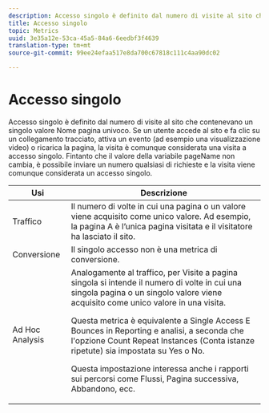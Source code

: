 ```yaml
---
description: Accesso singolo è definito dal numero di visite al sito che contenevano un singolo valore Nome pagina univoco. Se un utente accede al sito e fa clic su un collegamento tracciato, attiva un evento (ad esempio una visualizzazione video) o ricarica la pagina, la visita è comunque considerata una visita a accesso singolo. Fintanto che il valore della variabile pageName non cambia, è possibile inviare un numero qualsiasi di richieste e la visita viene comunque considerata un accesso singolo.
title: Accesso singolo
topic: Metrics
uuid: 3e35a12e-53ca-45a5-84a6-6eedbf3f4639
translation-type: tm+mt
source-git-commit: 99ee24efaa517e8da700c67818c111c4aa90dc02

---
```



# Accesso singolo

Accesso singolo è definito dal numero di visite al sito che contenevano un singolo valore Nome pagina univoco. Se un utente accede al sito e fa clic su un collegamento tracciato, attiva un evento (ad esempio una visualizzazione video) o ricarica la pagina, la visita è comunque considerata una visita a accesso singolo. Fintanto che il valore della variabile pageName non cambia, è possibile inviare un numero qualsiasi di richieste e la visita viene comunque considerata un accesso singolo.

<table id="table_00B26B47AA724D808F4C337750D7C9C7"> 
 <thead> 
  <tr> 
   <th colname="col1" class="entry"> Usi </th> 
   <th colname="col2" class="entry"> Descrizione </th> 
  </tr> 
 </thead>
 <tbody> 
  <tr> 
   <td colname="col1"> Traffico </td> 
   <td colname="col2"> Il numero di volte in cui una pagina o un valore viene acquisito come unico valore. Ad esempio, la pagina A è l’unica pagina visitata e il visitatore ha lasciato il sito. </td> 
  </tr> 
  <tr> 
   <td colname="col1"> Conversione </td> 
   <td colname="col2"> Il singolo accesso non è una metrica di conversione. </td> 
  </tr> 
  <tr> 
   <td colname="col1"> Ad Hoc Analysis </td> 
   <td colname="col2">Analogamente al traffico, per Visite <span class="wintitle"></span> a pagina singola si intende il numero di volte in cui una singola pagina o un singolo valore viene acquisito come unico valore in una visita. <p>Questa metrica è equivalente a <span class="wintitle"> Single Access</span> E <span class="wintitle"> Bounces</span> in Reporting e analisi, a seconda<span class="wintitle"> che l'opzione Count Repeat Instances</span> (Conta istanze ripetute) sia impostata su Yes o No. </p> <p>Questa impostazione interessa anche i rapporti sui percorsi come Flussi, Pagina successiva, Abbandono, ecc. </p> </td> 
  </tr> 
 </tbody> 
</table>

